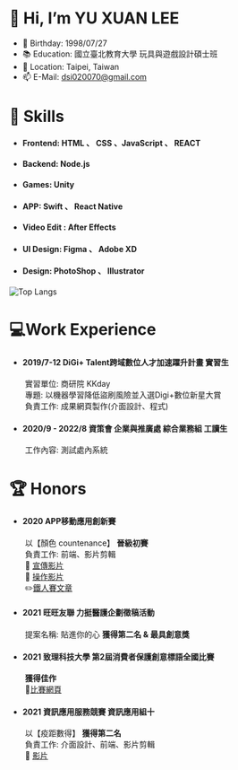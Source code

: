 # 👋 Hi, I’m YU XUAN LEE
- :baby: Birthday: 1998/07/27	
- :books:	Education: 國立臺北教育大學 玩具與遊戲設計碩士班
- :pushpin: Location: Taipei, Taiwan
- 📫 E-Mail: dsi020070@gmail.com

# :wrench:	Skills
- #### Frontend: HTML 、 CSS 、JavaScript 、 REACT  
- #### Backend: Node.js
- #### Games: Unity
- #### APP: Swift 、 React Native
- #### Video Edit : After Effects
- #### UI Design: Figma 、 Adobe XD
- #### Design: PhotoShop 、 Illustrator
![Top Langs](https://github-readme-stats.vercel.app/api/top-langs/?username=s110519018&theme=shades-of-purple)

# :computer:Work Experience
- #### 2019/7-12 DiGi+ Talent跨域數位人才加速躍升計畫 實習生 
&emsp;&emsp;實習單位: 商研院 KKday   
&emsp;&emsp;專題: 以機器學習降低盜刷風險並入選Digi+數位新星大賞  
&emsp;&emsp;負責工作: 成果網頁製作(介面設計、程式)  
- #### 2020/9 - 2022/8 資策會 企業與推廣處 綜合業務組 工讀生 
&emsp;&emsp;工作內容: 測試處內系統 

# :trophy:		Honors
- #### 2020 APP移動應用創新賽
&emsp;&emsp;以【顏色 countenance】 **晉級初賽**   
&emsp;&emsp;負責工作: 前端、影片剪輯  
&emsp;&emsp;:movie_camera:	[宣傳影片](https://www.youtube.com/watch?v=rqrp_8xZJB0)  
&emsp;&emsp;:movie_camera:	[操作影片](https://www.youtube.com/watch?v=kr1lymM6e_w)  
&emsp;&emsp;:pencil2:[鐵人賽文章](https://ithelp.ithome.com.tw/users/20130458/ironman/3634?page=3)  
- #### 2021 旺旺友聯 力挺醫護企劃徵稿活動
&emsp;&emsp;提案名稱: 貼進你的心 **獲得第二名 & 最具創意獎**  
- #### 2021 致理科技大學 第2屆消費者保護創意標語全國比賽
&emsp;&emsp;**獲得佳作**  
&emsp;&emsp;:confetti_ball:[比賽網頁](https://gm-chihlee-edu-dot-yamm-track.appspot.com/Redirect?ukey=1wigvoSRjR1jmtei0OoKCqMi4FmX9mceJxMUfD38vIcU-0&key=YAMMID-94675834&link=https://supr.link/rtqbu)
- #### 2021 資訊應用服務競賽 資訊應用組十
&emsp;&emsp;以【疫距數得】 **獲得第二名**  
&emsp;&emsp;負責工作: 介面設計、前端、影片剪輯  
&emsp;&emsp;:movie_camera:	[影片](https://youtu.be/z1jOn270cB4)
